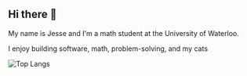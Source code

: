## Hi there 👋

My name is Jesse and I'm a math student at the University of Waterloo.

I enjoy building software, math, problem-solving, and my cats


![Top Langs](https://github-readme-stats.vercel.app/api/top-langs/?username=JamesticCS&layout=compact)
<!--
**JamesticCS/JamesticCS** is a ✨ _special_ ✨ repository because its `README.md` (this file) appears on your GitHub profile.

Here are some ideas to get you started:

- 🔭 I’m currently working on ...
- 🌱 I’m currently learning ...
- 👯 I’m looking to collaborate on ...
- 🤔 I’m looking for help with ...
- 💬 Ask me about ...
- 📫 How to reach me: ...
- 😄 Pronouns: ...
- ⚡ Fun fact: ...
-->
